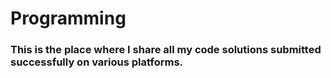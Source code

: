 # Programming 
### This is the place where I share all my code solutions submitted successfully on various platforms.
